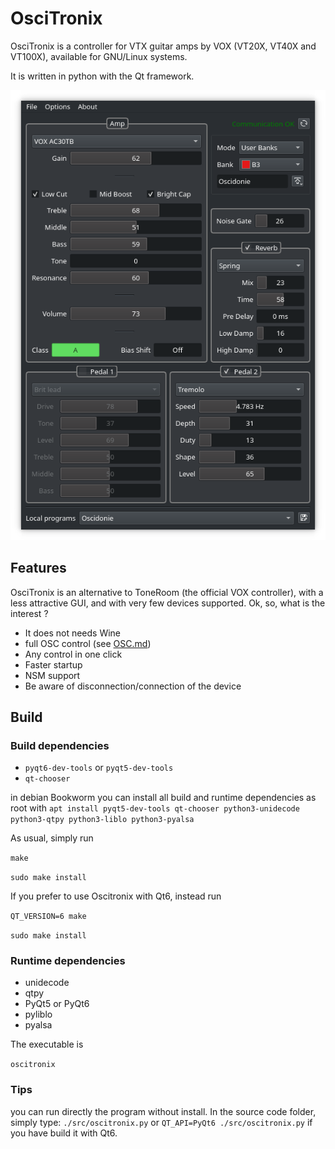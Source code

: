 # OsciTronix

OsciTronix is a controller for VTX guitar amps by VOX (VT20X, VT40X and VT100X), available for GNU/Linux systems.

It is written in python with the Qt framework.

![Screenshot](https://raw.githubusercontent.com/Houston4444/OsciTronix/master/resources/screenshots/oscitronix.png)

## Features

OsciTronix is an alternative to ToneRoom (the official VOX controller), with a less attractive GUI, and with very few devices supported. Ok, so, what is the interest ?

* It does not needs Wine
* full OSC control (see [OSC.md](./OSC.md))
* Any control in one click
* Faster startup
* NSM support
* Be aware of disconnection/connection of the device

## Build

### Build dependencies

* `pyqt6-dev-tools` or `pyqt5-dev-tools`
* `qt-chooser`

in debian Bookworm you can install all build and runtime dependencies as root with
`apt install pyqt5-dev-tools qt-chooser python3-unidecode python3-qtpy python3-liblo python3-pyalsa`

As usual, simply run

`make`

`sudo make install` 

If you prefer to use Oscitronix with Qt6, instead run

`QT_VERSION=6 make`

`sudo make install`

### Runtime dependencies

* unidecode
* qtpy
* PyQt5 or PyQt6
* pyliblo
* pyalsa

The executable is

`oscitronix`

### Tips
you can run directly the program without install. In the source code folder, simply type:
`./src/oscitronix.py` or `QT_API=PyQt6 ./src/oscitronix.py` if you have build it with Qt6.
